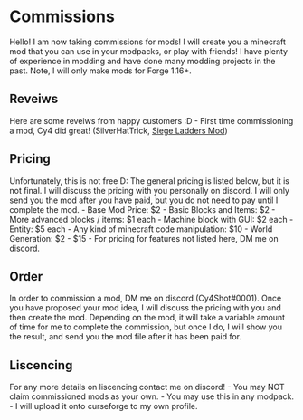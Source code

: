 <h1 id="Commissions">Commissions</h1>
Hello! I am now taking commissions for mods! I will create you a minecraft mod that you can use in your modpacks, or play with friends! I have plenty of experience in modding and have done many modding projects in the past. Note, I will only make mods for Forge 1.16+.

<h2 id="Reveiws">Reveiws</h2>
Here are some reveiws from happy customers :D
 - First time commissioning a mod, Cy4 did great! (SilverHatTrick, <a href="https://www.curseforge.com/minecraft/mc-mods/siege-ladders-mod">Siege Ladders Mod</a>)

<h2 id="Pricing">Pricing</h2>
Unfortunately, this is not free D: The general pricing is listed below, but it is not final. I will discuss the pricing with you personally on discord. I will only send you the mod after you have paid, but you do not need to pay until I complete the mod.
 - Base Mod Price: $2
 - Basic Blocks and Items: $2
 - More advanced blocks / items: $1 each
 - Machine block with GUI: $2 each
 - Entity: $5 each
 - Any kind of minecraft code manipulation: $10
 - World Generation: $2 - $15
 - For pricing for features not listed here, DM me on discord.

<h2 id="Order">Order</h2>
In order to commission a mod, DM me on discord (Cy4Shot#0001). Once you have proposed your mod idea, I will discuss the pricing with you and then create the mod. Depending on the mod, it will take a variable amount of time for me to complete the commission, but once I do, I will show you the result, and send you the mod file after it has been paid for.

<h2 id="Liscencing">Liscencing</h2>
For any more details on liscencing contact me on discord!
 - You may NOT claim commissioned mods as your own.
 - You may use this in any modpack.
 - I will upload it onto curseforge to my own profile.
